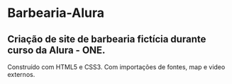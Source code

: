 # Barbearia-Alura
## Criação de site de barbearia fictícia durante curso da Alura - ONE.
Construído com HTML5 e CSS3. Com importações de fontes, map e video externos.
